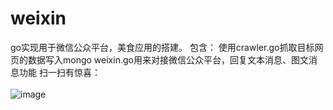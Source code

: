 weixin
======
go实现用于微信公众平台，美食应用的搭建。
包含：
  使用crawler.go抓取目标网页的数据写入mongo
  weixin.go用来对接微信公众平台，回复文本消息、图文消息功能
扫一扫有惊喜：</br>         
 ![image](https://github.com/blackbeans/weixin/blob/master/src/wxid.jpg?raw=true)
